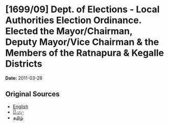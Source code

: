 # [1699/09] Dept. of Elections - Local Authorities Election Ordinance. Elected the Mayor/Chairman, Deputy Mayor/Vice Chairman & the Members of the Ratnapura & Kegalle Districts

**Date:** 2011-03-28

## Original Sources

- [English](https://documents.gov.lk/view/extra-gazettes/2011/3/1699-09_E.pdf)
- [සිංහල](https://documents.gov.lk/view/extra-gazettes/2011/3/1699-09_S.pdf)
- [தமிழ்](https://documents.gov.lk/view/extra-gazettes/2011/3/1699-09_T.pdf)
